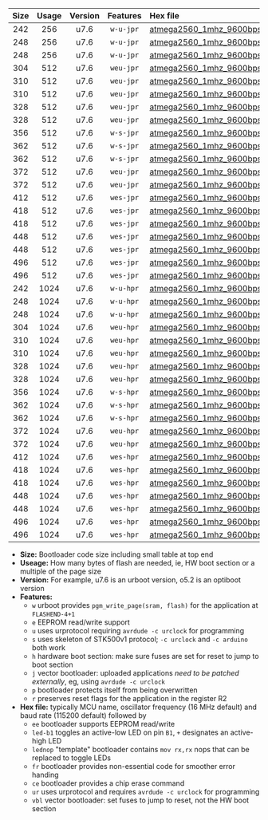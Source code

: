 |Size|Usage|Version|Features|Hex file|
|:-:|:-:|:-:|:-:|:--|
|242|256|u7.6|`w-u-jpr`|[atmega2560_1mhz_9600bps_ur_vbl.hex](https://raw.githubusercontent.com/stefanrueger/urboot/main/atmega2560_1mhz_9600bps_ur_vbl.hex)|
|248|256|u7.6|`w-u-jpr`|[atmega2560_1mhz_9600bps_led+b7_ur_vbl.hex](https://raw.githubusercontent.com/stefanrueger/urboot/main/atmega2560_1mhz_9600bps_led+b7_ur_vbl.hex)|
|248|256|u7.6|`w-u-jpr`|[atmega2560_1mhz_9600bps_lednop_ur_vbl.hex](https://raw.githubusercontent.com/stefanrueger/urboot/main/atmega2560_1mhz_9600bps_lednop_ur_vbl.hex)|
|304|512|u7.6|`weu-jpr`|[atmega2560_1mhz_9600bps_ee_ur_vbl.hex](https://raw.githubusercontent.com/stefanrueger/urboot/main/atmega2560_1mhz_9600bps_ee_ur_vbl.hex)|
|310|512|u7.6|`weu-jpr`|[atmega2560_1mhz_9600bps_ee_led+b7_ur_vbl.hex](https://raw.githubusercontent.com/stefanrueger/urboot/main/atmega2560_1mhz_9600bps_ee_led+b7_ur_vbl.hex)|
|310|512|u7.6|`weu-jpr`|[atmega2560_1mhz_9600bps_ee_lednop_ur_vbl.hex](https://raw.githubusercontent.com/stefanrueger/urboot/main/atmega2560_1mhz_9600bps_ee_lednop_ur_vbl.hex)|
|328|512|u7.6|`weu-jpr`|[atmega2560_1mhz_9600bps_ee_led+b7_fr_ur_vbl.hex](https://raw.githubusercontent.com/stefanrueger/urboot/main/atmega2560_1mhz_9600bps_ee_led+b7_fr_ur_vbl.hex)|
|328|512|u7.6|`weu-jpr`|[atmega2560_1mhz_9600bps_ee_lednop_fr_ur_vbl.hex](https://raw.githubusercontent.com/stefanrueger/urboot/main/atmega2560_1mhz_9600bps_ee_lednop_fr_ur_vbl.hex)|
|356|512|u7.6|`w-s-jpr`|[atmega2560_1mhz_9600bps_vbl.hex](https://raw.githubusercontent.com/stefanrueger/urboot/main/atmega2560_1mhz_9600bps_vbl.hex)|
|362|512|u7.6|`w-s-jpr`|[atmega2560_1mhz_9600bps_led+b7_vbl.hex](https://raw.githubusercontent.com/stefanrueger/urboot/main/atmega2560_1mhz_9600bps_led+b7_vbl.hex)|
|362|512|u7.6|`w-s-jpr`|[atmega2560_1mhz_9600bps_lednop_vbl.hex](https://raw.githubusercontent.com/stefanrueger/urboot/main/atmega2560_1mhz_9600bps_lednop_vbl.hex)|
|372|512|u7.6|`weu-jpr`|[atmega2560_1mhz_9600bps_ee_led+b7_fr_ce_ur_vbl.hex](https://raw.githubusercontent.com/stefanrueger/urboot/main/atmega2560_1mhz_9600bps_ee_led+b7_fr_ce_ur_vbl.hex)|
|372|512|u7.6|`weu-jpr`|[atmega2560_1mhz_9600bps_ee_lednop_fr_ce_ur_vbl.hex](https://raw.githubusercontent.com/stefanrueger/urboot/main/atmega2560_1mhz_9600bps_ee_lednop_fr_ce_ur_vbl.hex)|
|412|512|u7.6|`wes-jpr`|[atmega2560_1mhz_9600bps_ee_vbl.hex](https://raw.githubusercontent.com/stefanrueger/urboot/main/atmega2560_1mhz_9600bps_ee_vbl.hex)|
|418|512|u7.6|`wes-jpr`|[atmega2560_1mhz_9600bps_ee_led+b7_vbl.hex](https://raw.githubusercontent.com/stefanrueger/urboot/main/atmega2560_1mhz_9600bps_ee_led+b7_vbl.hex)|
|418|512|u7.6|`wes-jpr`|[atmega2560_1mhz_9600bps_ee_lednop_vbl.hex](https://raw.githubusercontent.com/stefanrueger/urboot/main/atmega2560_1mhz_9600bps_ee_lednop_vbl.hex)|
|448|512|u7.6|`wes-jpr`|[atmega2560_1mhz_9600bps_ee_led+b7_fr_vbl.hex](https://raw.githubusercontent.com/stefanrueger/urboot/main/atmega2560_1mhz_9600bps_ee_led+b7_fr_vbl.hex)|
|448|512|u7.6|`wes-jpr`|[atmega2560_1mhz_9600bps_ee_lednop_fr_vbl.hex](https://raw.githubusercontent.com/stefanrueger/urboot/main/atmega2560_1mhz_9600bps_ee_lednop_fr_vbl.hex)|
|496|512|u7.6|`wes-jpr`|[atmega2560_1mhz_9600bps_ee_led+b7_fr_ce_vbl.hex](https://raw.githubusercontent.com/stefanrueger/urboot/main/atmega2560_1mhz_9600bps_ee_led+b7_fr_ce_vbl.hex)|
|496|512|u7.6|`wes-jpr`|[atmega2560_1mhz_9600bps_ee_lednop_fr_ce_vbl.hex](https://raw.githubusercontent.com/stefanrueger/urboot/main/atmega2560_1mhz_9600bps_ee_lednop_fr_ce_vbl.hex)|
|242|1024|u7.6|`w-u-hpr`|[atmega2560_1mhz_9600bps_ur.hex](https://raw.githubusercontent.com/stefanrueger/urboot/main/atmega2560_1mhz_9600bps_ur.hex)|
|248|1024|u7.6|`w-u-hpr`|[atmega2560_1mhz_9600bps_led+b7_ur.hex](https://raw.githubusercontent.com/stefanrueger/urboot/main/atmega2560_1mhz_9600bps_led+b7_ur.hex)|
|248|1024|u7.6|`w-u-hpr`|[atmega2560_1mhz_9600bps_lednop_ur.hex](https://raw.githubusercontent.com/stefanrueger/urboot/main/atmega2560_1mhz_9600bps_lednop_ur.hex)|
|304|1024|u7.6|`weu-hpr`|[atmega2560_1mhz_9600bps_ee_ur.hex](https://raw.githubusercontent.com/stefanrueger/urboot/main/atmega2560_1mhz_9600bps_ee_ur.hex)|
|310|1024|u7.6|`weu-hpr`|[atmega2560_1mhz_9600bps_ee_led+b7_ur.hex](https://raw.githubusercontent.com/stefanrueger/urboot/main/atmega2560_1mhz_9600bps_ee_led+b7_ur.hex)|
|310|1024|u7.6|`weu-hpr`|[atmega2560_1mhz_9600bps_ee_lednop_ur.hex](https://raw.githubusercontent.com/stefanrueger/urboot/main/atmega2560_1mhz_9600bps_ee_lednop_ur.hex)|
|328|1024|u7.6|`weu-hpr`|[atmega2560_1mhz_9600bps_ee_led+b7_fr_ur.hex](https://raw.githubusercontent.com/stefanrueger/urboot/main/atmega2560_1mhz_9600bps_ee_led+b7_fr_ur.hex)|
|328|1024|u7.6|`weu-hpr`|[atmega2560_1mhz_9600bps_ee_lednop_fr_ur.hex](https://raw.githubusercontent.com/stefanrueger/urboot/main/atmega2560_1mhz_9600bps_ee_lednop_fr_ur.hex)|
|356|1024|u7.6|`w-s-hpr`|[atmega2560_1mhz_9600bps.hex](https://raw.githubusercontent.com/stefanrueger/urboot/main/atmega2560_1mhz_9600bps.hex)|
|362|1024|u7.6|`w-s-hpr`|[atmega2560_1mhz_9600bps_led+b7.hex](https://raw.githubusercontent.com/stefanrueger/urboot/main/atmega2560_1mhz_9600bps_led+b7.hex)|
|362|1024|u7.6|`w-s-hpr`|[atmega2560_1mhz_9600bps_lednop.hex](https://raw.githubusercontent.com/stefanrueger/urboot/main/atmega2560_1mhz_9600bps_lednop.hex)|
|372|1024|u7.6|`weu-hpr`|[atmega2560_1mhz_9600bps_ee_led+b7_fr_ce_ur.hex](https://raw.githubusercontent.com/stefanrueger/urboot/main/atmega2560_1mhz_9600bps_ee_led+b7_fr_ce_ur.hex)|
|372|1024|u7.6|`weu-hpr`|[atmega2560_1mhz_9600bps_ee_lednop_fr_ce_ur.hex](https://raw.githubusercontent.com/stefanrueger/urboot/main/atmega2560_1mhz_9600bps_ee_lednop_fr_ce_ur.hex)|
|412|1024|u7.6|`wes-hpr`|[atmega2560_1mhz_9600bps_ee.hex](https://raw.githubusercontent.com/stefanrueger/urboot/main/atmega2560_1mhz_9600bps_ee.hex)|
|418|1024|u7.6|`wes-hpr`|[atmega2560_1mhz_9600bps_ee_led+b7.hex](https://raw.githubusercontent.com/stefanrueger/urboot/main/atmega2560_1mhz_9600bps_ee_led+b7.hex)|
|418|1024|u7.6|`wes-hpr`|[atmega2560_1mhz_9600bps_ee_lednop.hex](https://raw.githubusercontent.com/stefanrueger/urboot/main/atmega2560_1mhz_9600bps_ee_lednop.hex)|
|448|1024|u7.6|`wes-hpr`|[atmega2560_1mhz_9600bps_ee_led+b7_fr.hex](https://raw.githubusercontent.com/stefanrueger/urboot/main/atmega2560_1mhz_9600bps_ee_led+b7_fr.hex)|
|448|1024|u7.6|`wes-hpr`|[atmega2560_1mhz_9600bps_ee_lednop_fr.hex](https://raw.githubusercontent.com/stefanrueger/urboot/main/atmega2560_1mhz_9600bps_ee_lednop_fr.hex)|
|496|1024|u7.6|`wes-hpr`|[atmega2560_1mhz_9600bps_ee_led+b7_fr_ce.hex](https://raw.githubusercontent.com/stefanrueger/urboot/main/atmega2560_1mhz_9600bps_ee_led+b7_fr_ce.hex)|
|496|1024|u7.6|`wes-hpr`|[atmega2560_1mhz_9600bps_ee_lednop_fr_ce.hex](https://raw.githubusercontent.com/stefanrueger/urboot/main/atmega2560_1mhz_9600bps_ee_lednop_fr_ce.hex)|

- **Size:** Bootloader code size including small table at top end
- **Useage:** How many bytes of flash are needed, ie, HW boot section or a multiple of the page size
- **Version:** For example, u7.6 is an urboot version, o5.2 is an optiboot version
- **Features:**
  + `w` urboot provides `pgm_write_page(sram, flash)` for the application at `FLASHEND-4+1`
  + `e` EEPROM read/write support
  + `u` uses urprotocol requiring `avrdude -c urclock` for programming
  + `s` uses skeleton of STK500v1 protocol; `-c urclock` and `-c arduino` both work
  + `h` hardware boot section: make sure fuses are set for reset to jump to boot section
  + `j` vector bootloader: uploaded applications *need to be patched externally*, eg, using `avrdude -c urclock`
  + `p` bootloader protects itself from being overwritten
  + `r` preserves reset flags for the application in the register R2
- **Hex file:** typically MCU name, oscillator frequency (16 MHz default) and baud rate (115200 default) followed by
  + `ee` bootloader supports EEPROM read/write
  + `led-b1` toggles an active-low LED on pin `B1`, `+` designates an active-high LED
  + `lednop` "template" bootloader contains `mov rx,rx` nops that can be replaced to toggle LEDs
  + `fr` bootloader provides non-essential code for smoother error handing
  + `ce` bootloader provides a chip erase command
  + `ur` uses urprotocol and requires `avrdude -c urclock` for programming
  + `vbl` vector bootloader: set fuses to jump to reset, not the HW boot section
